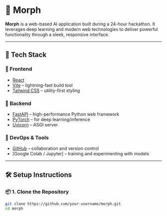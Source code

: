 # 🚀 Morph

**Morph** is a web-based AI application built during a 24-hour hackathon. It leverages deep learning and modern web technologies to deliver powerful functionality through a sleek, responsive interface.

---

## 🧠 Tech Stack

### 🔹 Frontend
- [React](https://reactjs.org/)
- [Vite](https://vitejs.dev/) – lightning-fast build tool
- [Tailwind CSS](https://tailwindcss.com/) – utility-first styling

### 🔹 Backend
- [FastAPI](https://fastapi.tiangolo.com/) – high-performance Python web framework
- [PyTorch](https://pytorch.org/) – for deep learning/inference
- [Uvicorn](https://www.uvicorn.org/) – ASGI server

### 🔹 DevOps & Tools
- [GitHub](https://github.com/) – collaboration and version control
- [Google Colab / Jupyter] – training and experimenting with models

---

## 🛠️ Setup Instructions

### 📦 1. Clone the Repository

```bash
git clone https://github.com/your-username/morph.git
cd morph

